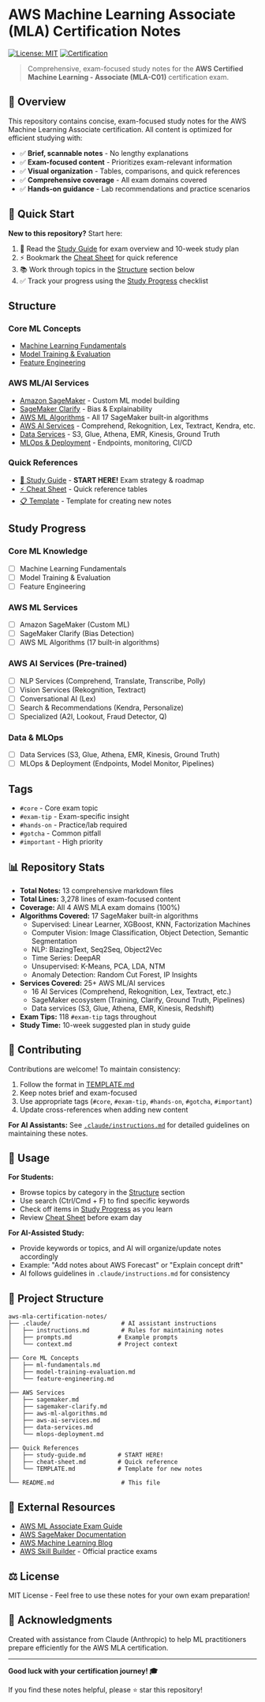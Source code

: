 # AWS Machine Learning Associate (MLA) Certification Notes

[![License: MIT](https://img.shields.io/badge/License-MIT-yellow.svg)](https://opensource.org/licenses/MIT)
[![Certification](https://img.shields.io/badge/AWS-MLA--C01-orange.svg)](https://aws.amazon.com/certification/certified-machine-learning-associate/)

> Comprehensive, exam-focused study notes for the **AWS Certified Machine Learning - Associate (MLA-C01)** certification exam.

## 📖 Overview

This repository contains concise, exam-focused study notes for the AWS Machine Learning Associate certification. All content is optimized for efficient studying with:
- ✅ **Brief, scannable notes** - No lengthy explanations
- ✅ **Exam-focused content** - Prioritizes exam-relevant information
- ✅ **Visual organization** - Tables, comparisons, and quick references
- ✅ **Comprehensive coverage** - All exam domains covered
- ✅ **Hands-on guidance** - Lab recommendations and practice scenarios

## 🎯 Quick Start

**New to this repository?** Start here:
1. 📝 Read the [Study Guide](./study-guide.md) for exam overview and 10-week study plan
2. ⚡ Bookmark the [Cheat Sheet](./cheat-sheet.md) for quick reference
3. 📚 Work through topics in the [Structure](#structure) section below
4. ✅ Track your progress using the [Study Progress](#study-progress) checklist

## Structure

### Core ML Concepts
- [Machine Learning Fundamentals](./ml-fundamentals.md)
- [Model Training & Evaluation](./model-training-evaluation.md)
- [Feature Engineering](./feature-engineering.md)

### AWS ML/AI Services
- [Amazon SageMaker](./sagemaker.md) - Custom ML model building
- [SageMaker Clarify](./sagemaker-clarify.md) - Bias & Explainability
- [AWS ML Algorithms](./aws-ml-algorithms.md) - All 17 SageMaker built-in algorithms
- [AWS AI Services](./aws-ai-services.md) - Comprehend, Rekognition, Lex, Textract, Kendra, etc.
- [Data Services](./data-services.md) - S3, Glue, Athena, EMR, Kinesis, Ground Truth
- [MLOps & Deployment](./mlops-deployment.md) - Endpoints, monitoring, CI/CD

### Quick References
- [📝 Study Guide](./study-guide.md) - **START HERE!** Exam strategy & roadmap
- [⚡ Cheat Sheet](./cheat-sheet.md) - Quick reference tables
- [📋 Template](./TEMPLATE.md) - Template for creating new notes

## Study Progress

### Core ML Knowledge
- [ ] Machine Learning Fundamentals
- [ ] Model Training & Evaluation
- [ ] Feature Engineering

### AWS ML Services
- [ ] Amazon SageMaker (Custom ML)
- [ ] SageMaker Clarify (Bias Detection)
- [ ] AWS ML Algorithms (17 built-in algorithms)

### AWS AI Services (Pre-trained)
- [ ] NLP Services (Comprehend, Translate, Transcribe, Polly)
- [ ] Vision Services (Rekognition, Textract)
- [ ] Conversational AI (Lex)
- [ ] Search & Recommendations (Kendra, Personalize)
- [ ] Specialized (A2I, Lookout, Fraud Detector, Q)

### Data & MLOps
- [ ] Data Services (S3, Glue, Athena, EMR, Kinesis, Ground Truth)
- [ ] MLOps & Deployment (Endpoints, Model Monitor, Pipelines)

## Tags
- `#core` - Core exam topic
- `#exam-tip` - Exam-specific insight
- `#hands-on` - Practice/lab required
- `#gotcha` - Common pitfall
- `#important` - High priority

## 📊 Repository Stats

- **Total Notes:** 13 comprehensive markdown files
- **Total Lines:** 3,278 lines of exam-focused content
- **Coverage:** All 4 AWS MLA exam domains (100%)
- **Algorithms Covered:** 17 SageMaker built-in algorithms
  - Supervised: Linear Learner, XGBoost, KNN, Factorization Machines
  - Computer Vision: Image Classification, Object Detection, Semantic Segmentation
  - NLP: BlazingText, Seq2Seq, Object2Vec
  - Time Series: DeepAR
  - Unsupervised: K-Means, PCA, LDA, NTM
  - Anomaly Detection: Random Cut Forest, IP Insights
- **Services Covered:** 25+ AWS ML/AI services
  - 16 AI Services (Comprehend, Rekognition, Lex, Textract, etc.)
  - SageMaker ecosystem (Training, Clarify, Ground Truth, Pipelines)
  - Data services (S3, Glue, Athena, EMR, Kinesis, Redshift)
- **Exam Tips:** 118 `#exam-tip` tags throughout
- **Study Time:** 10-week suggested plan in study guide

## 🤝 Contributing

Contributions are welcome! To maintain consistency:
1. Follow the format in [TEMPLATE.md](./TEMPLATE.md)
2. Keep notes brief and exam-focused
3. Use appropriate tags (`#core`, `#exam-tip`, `#hands-on`, `#gotcha`, `#important`)
4. Update cross-references when adding new content

**For AI Assistants:** See [`.claude/instructions.md`](./.claude/instructions.md) for detailed guidelines on maintaining these notes.

## 📝 Usage

**For Students:**
- Browse topics by category in the [Structure](#structure) section
- Use search (Ctrl/Cmd + F) to find specific keywords
- Check off items in [Study Progress](#study-progress) as you learn
- Review [Cheat Sheet](./cheat-sheet.md) before exam day

**For AI-Assisted Study:**
- Provide keywords or topics, and AI will organize/update notes accordingly
- Example: "Add notes about AWS Forecast" or "Explain concept drift"
- AI follows guidelines in `.claude/instructions.md` for consistency

## 📂 Project Structure

```
aws-mla-certification-notes/
├── .claude/                    # AI assistant instructions
│   ├── instructions.md         # Rules for maintaining notes
│   ├── prompts.md             # Example prompts
│   └── context.md             # Project context
│
├── Core ML Concepts
│   ├── ml-fundamentals.md
│   ├── model-training-evaluation.md
│   └── feature-engineering.md
│
├── AWS Services
│   ├── sagemaker.md
│   ├── sagemaker-clarify.md
│   ├── aws-ml-algorithms.md
│   ├── aws-ai-services.md
│   ├── data-services.md
│   └── mlops-deployment.md
│
├── Quick References
│   ├── study-guide.md         # START HERE!
│   ├── cheat-sheet.md         # Quick reference
│   └── TEMPLATE.md            # Template for new notes
│
└── README.md                   # This file
```

## 🔗 External Resources

- [AWS ML Associate Exam Guide](https://aws.amazon.com/certification/certified-machine-learning-associate/)
- [AWS SageMaker Documentation](https://docs.aws.amazon.com/sagemaker/)
- [AWS Machine Learning Blog](https://aws.amazon.com/blogs/machine-learning/)
- [AWS Skill Builder](https://skillbuilder.aws/) - Official practice exams

## ⚖️ License

MIT License - Feel free to use these notes for your own exam preparation!

## 🙏 Acknowledgments

Created with assistance from Claude (Anthropic) to help ML practitioners prepare efficiently for the AWS MLA certification.

---

**Good luck with your certification journey! 🎓**

If you find these notes helpful, please ⭐ star this repository!
